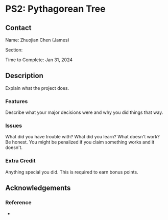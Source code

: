 # PS2: Pythagorean Tree

## Contact

Name: Zhuojian Chen (James)

Section:

Time to Complete: Jan 31, 2024

## Description

Explain what the project does.

### Features

Describe what your major decisions were and why you did things that way.

### Issues

What did you have trouble with? What did you learn? What doesn't work? Be honest. You might be penalized if you claim something works and it doesn't.

### Extra Credit

Anything special you did. This is required to earn bonus points.

## Acknowledgements

### Reference
* 